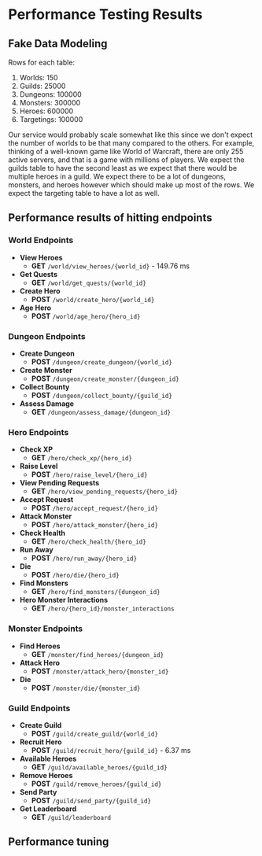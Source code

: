 # Performance Testing Results

## Fake Data Modeling

Rows for each table:

1. Worlds: 150
2. Guilds: 25000
3. Dungeons: 100000
4. Monsters: 300000
5. Heroes: 600000
6. Targetings: 100000

Our service would probably scale somewhat like this since we don't expect the number of worlds to be that many compared to the others. For example, thinking of a well-known game like World of Warcraft, there are only 255 active servers, and that is a game with millions of players. We expect the guilds table to have the second least as we expect that there would be multiple heroes in a guild. We expect there to be a lot of dungeons, monsters, and heroes however which should make up most of the rows. We expect the targeting table to have a lot as well.

## Performance results of hitting endpoints

### World Endpoints
- **View Heroes**
  - **GET** `/world/view_heroes/{world_id}` - 149.76 ms
- **Get Quests**
  - **GET** `/world/get_quests/{world_id}`
- **Create Hero**
  - **POST** `/world/create_hero/{world_id}`
- **Age Hero**
  - **POST** `/world/age_hero/{hero_id}`

### Dungeon Endpoints
- **Create Dungeon**
  - **POST** `/dungeon/create_dungeon/{world_id}`
- **Create Monster**
  - **POST** `/dungeon/create_monster/{dungeon_id}`
- **Collect Bounty**
  - **POST** `/dungeon/collect_bounty/{guild_id}`
- **Assess Damage**
  - **GET** `/dungeon/assess_damage/{dungeon_id}`

### Hero Endpoints
- **Check XP**
  - **GET** `/hero/check_xp/{hero_id}`
- **Raise Level**
  - **POST** `/hero/raise_level/{hero_id}`
- **View Pending Requests**
  - **GET** `/hero/view_pending_requests/{hero_id}`
- **Accept Request**
  - **POST** `/hero/accept_request/{hero_id}`
- **Attack Monster**
  - **POST** `/hero/attack_monster/{hero_id}`
- **Check Health**
  - **GET** `/hero/check_health/{hero_id}`
- **Run Away**
  - **POST** `/hero/run_away/{hero_id}`
- **Die**
  - **POST** `/hero/die/{hero_id}`
- **Find Monsters**
  - **GET** `/hero/find_monsters/{dungeon_id}`
- **Hero Monster Interactions**
  - **GET** `/hero/{hero_id}/monster_interactions`

### Monster Endpoints
- **Find Heroes**
  - **GET** `/monster/find_heroes/{dungeon_id}`
- **Attack Hero**
  - **POST** `/monster/attack_hero/{monster_id}`
- **Die**
  - **POST** `/monster/die/{monster_id}`

### Guild Endpoints
- **Create Guild**
  - **POST** `/guild/create_guild/{world_id}`
- **Recruit Hero**
  - **POST** `/guild/recruit_hero/{guild_id}` - 6.37 ms
- **Available Heroes**
  - **GET** `/guild/available_heroes/{guild_id}`
- **Remove Heroes**
  - **POST** `/guild/remove_heroes/{guild_id}`
- **Send Party**
  - **POST** `/guild/send_party/{guild_id}`
- **Get Leaderboard**
  - **GET** `/guild/leaderboard`

## Performance tuning
